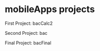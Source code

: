mobileApps projects
==========

First Project: bacCalc2

Second Project: bac

Final Project: bacFinal
